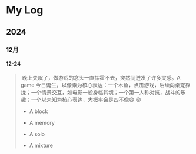 # My Log

## 2024

### 12月

#### 12-24

> ​	晚上失眠了，做游戏的念头一直挥霍不去，突然间迸发了许多灵感。A game 今日诞生，以像素为核心表达：一个木鱼，点击游戏，后续向桌宠靠拢；一个情景交互，如电影一般身临其境；一个第一人称对抗，战斗的乐趣；一个以未知为核心表达，大概率会是四不像:smile: :cry:
>
> - A block
>
> - A memory
> - A solo
> - A mixture